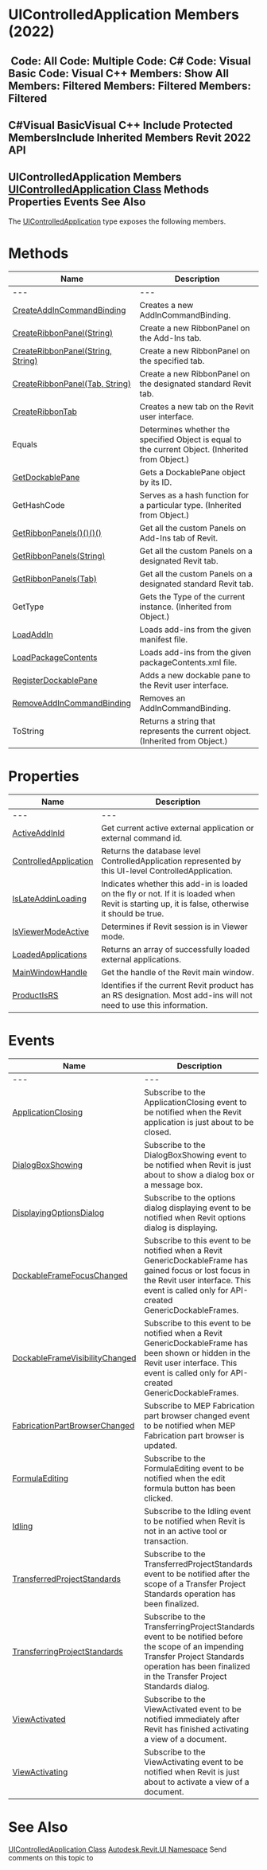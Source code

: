 # UIControlledApplication Members (2022)

﻿
 Code: All Code: Multiple Code: C# Code: Visual Basic Code: Visual C++  Members: Show All Members: Filtered Members: Filtered Members: Filtered   
---  
C#Visual BasicVisual C++
Include Protected MembersInclude Inherited Members
Revit 2022 API  
---  
UIControlledApplication Members  
[UIControlledApplication Class](4638c568-a118-1d57-ceed-a57595202644.md "UIControlledApplication Class") Methods Properties Events See Also  
---  
The [UIControlledApplication](4638c568-a118-1d57-ceed-a57595202644.md "UIControlledApplication Class") type exposes the following members.
# Methods
| Name | Description |
| --- | --- |
| --- | --- | --- |
| [CreateAddInCommandBinding](ea28c2a3-378c-146d-ca27-d14145a1d9cf.md "CreateAddInCommandBinding Method") | Creates a new AddInCommandBinding. |
| [CreateRibbonPanel(String)](9dc43d71-cbe3-d7f5-8086-118f83cb46d8.md "CreateRibbonPanel Method \(String\)") | Create a new RibbonPanel on the Add-Ins tab. |
| [CreateRibbonPanel(String, String)](9d8c0d21-57d3-00c8-ce49-a2323cbce12b.md "CreateRibbonPanel Method \(String, String\)") | Create a new RibbonPanel on the specified tab. |
| [CreateRibbonPanel(Tab, String)](8250b04b-f13c-cdd0-fab1-7bad756d746d.md "CreateRibbonPanel Method \(Tab, String\)") | Create a new RibbonPanel on the designated standard Revit tab. |
| [CreateRibbonTab](8ce17489-75ee-ae81-306d-58f9c505c80c.md "CreateRibbonTab Method") | Creates a new tab on the Revit user interface. |
| Equals | Determines whether the specified Object is equal to the current Object. (Inherited from Object.) |
| [GetDockablePane](71b907a8-c147-3c2e-b2e0-dc268c461e71.md "GetDockablePane Method") | Gets a DockablePane object by its ID. |
| GetHashCode | Serves as a hash function for a particular type.  (Inherited from Object.) |
| [GetRibbonPanels()()()()](f361edc1-cbf2-8334-32c8-dd5492f24435.md "GetRibbonPanels Method") | Get all the custom Panels on Add-Ins tab of Revit. |
| [GetRibbonPanels(String)](249b272e-b296-d246-4862-8562270295f0.md "GetRibbonPanels Method \(String\)") | Get all the custom Panels on a designated Revit tab. |
| [GetRibbonPanels(Tab)](0c912777-d37d-a7e9-390b-622784beba63.md "GetRibbonPanels Method \(Tab\)") | Get all the custom Panels on a designated standard Revit tab. |
| GetType | Gets the Type of the current instance. (Inherited from Object.) |
| [LoadAddIn](b83c88f3-8861-d89c-fc36-b98b88673782.md "LoadAddIn Method") | Loads add-ins from the given manifest file. |
| [LoadPackageContents](ec42c513-6b6b-b427-1399-8686ad2aa22d.md "LoadPackageContents Method") | Loads add-ins from the given packageContents.xml file. |
| [RegisterDockablePane](3c913e04-4444-319e-04bb-61a4784b5d4d.md "RegisterDockablePane Method") | Adds a new dockable pane to the Revit user interface. |
| [RemoveAddInCommandBinding](ebf66326-a8e8-cf68-7421-87b12a0eada8.md "RemoveAddInCommandBinding Method") | Removes an AddInCommandBinding. |
| ToString | Returns a string that represents the current object. (Inherited from Object.) |

# Properties
| Name | Description |
| --- | --- |
| --- | --- | --- |
| [ActiveAddInId](21e99ede-839f-8230-e399-2b1ae831f643.md "ActiveAddInId Property") | Get current active external application or external command id. |
| [ControlledApplication](85b944dc-45d9-e99e-392b-1c720042cd78.md "ControlledApplication Property") | Returns the database level ControlledApplication represented by this UI-level ControlledApplication. |
| [IsLateAddinLoading](05cbbed6-c213-b589-3024-52be90e70ca2.md "IsLateAddinLoading Property") | Indicates whether this add-in is loaded on the fly or not. If it is loaded when Revit is starting up, it is false, otherwise it should be true. |
| [IsViewerModeActive](e5cd8514-02d6-efe1-2172-13b2358bf7fd.md "IsViewerModeActive Property") | Determines if Revit session is in Viewer mode. |
| [LoadedApplications](1492b595-f8d9-ff0f-e936-806af51a167d.md "LoadedApplications Property") | Returns an array of successfully loaded external applications. |
| [MainWindowHandle](a18b37eb-cfa9-198c-bb54-65ca60dd72fa.md "MainWindowHandle Property") | Get the handle of the Revit main window. |
| [ProductIsRS](7ffcb711-729c-229b-063e-6acda6aefeb0.md "ProductIsRS Property") | Identifies if the current Revit product has an RS designation. Most add-ins will not need to use this information. |

# Events
| Name | Description |
| --- | --- |
| --- | --- | --- |
| [ApplicationClosing](98344bdb-5bdd-443a-bb31-ae21ded5fe77.md "ApplicationClosing Event") | Subscribe to the ApplicationClosing event to be notified when the Revit application is just about to be closed. |
| [DialogBoxShowing](a5b8870c-d2b8-d3e8-fa35-e9e2166d54f5.md "DialogBoxShowing Event") | Subscribe to the DialogBoxShowing event to be notified when Revit is just about to show a dialog box or a message box. |
| [DisplayingOptionsDialog](ba28f50d-8545-5e3f-201b-605845c4ed29.md "DisplayingOptionsDialog Event") | Subscribe to the options dialog displaying event to be notified when Revit options dialog is displaying. |
| [DockableFrameFocusChanged](af99fdfe-6d51-bd56-76b9-756083b1e7d0.md "DockableFrameFocusChanged Event") | Subscribe to this event to be notified when a Revit GenericDockableFrame has gained focus or lost focus in the Revit user interface. This event is called only for API-created GenericDockableFrames. |
| [DockableFrameVisibilityChanged](02c8736f-9f53-80da-5ccc-acf4d1cca406.md "DockableFrameVisibilityChanged Event") | Subscribe to this event to be notified when a Revit GenericDockableFrame has been shown or hidden in the Revit user interface. This event is called only for API-created GenericDockableFrames. |
| [FabricationPartBrowserChanged](94e52f48-80d2-979d-bd45-a97d04eaeb8f.md "FabricationPartBrowserChanged Event") | Subscribe to MEP Fabrication part browser changed event to be notified when MEP Fabrication part browser is updated. |
| [FormulaEditing](381fdc01-dd95-22ba-7a8b-c05e3f8de33f.md "FormulaEditing Event") | Subscribe to the FormulaEditing event to be notified when the edit formula button has been clicked. |
| [Idling](e233027b-ba8c-0bd1-37b7-93a066efa5a3.md "Idling Event") | Subscribe to the Idling event to be notified when Revit is not in an active tool or transaction. |
| [TransferredProjectStandards](82af10d1-5ebf-526d-0dbd-e5ea2270f944.md "TransferredProjectStandards Event") | Subscribe to the TransferredProjectStandards event to be notified after the scope of a Transfer Project Standards operation has been finalized. |
| [TransferringProjectStandards](4c9b9e55-9805-a1ef-bcf9-37687fca3217.md "TransferringProjectStandards Event") | Subscribe to the TransferringProjectStandards event to be notified before the scope of an impending Transfer Project Standards operation has been finalized in the Transfer Project Standards dialog. |
| [ViewActivated](583a418b-ea04-bd31-ec88-c262fc1bdb51.md "ViewActivated Event") | Subscribe to the ViewActivated event to be notified immediately after Revit has finished activating a view of a document. |
| [ViewActivating](f217f2ff-6451-d696-dbd2-25603ec76ad6.md "ViewActivating Event") | Subscribe to the ViewActivating event to be notified when Revit is just about to activate a view of a document. |

# See Also
[UIControlledApplication Class](4638c568-a118-1d57-ceed-a57595202644.md "UIControlledApplication Class")
[Autodesk.Revit.UI Namespace](e86fd90a-8957-02a6-da7f-ced248966e3e.md "Autodesk.Revit.UI Namespace")
Send comments on this topic to 